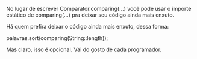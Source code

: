No lugar de escrever Comparator.comparing(...) você pode usar o importe estático de comparing(...) pra deixar seu código ainda mais enxuto.


Há quem prefira deixar o código ainda mais enxuto, dessa forma:

palavras.sort(comparing(String::length));

Mas claro, isso é opcional. Vai do gosto de cada programador.